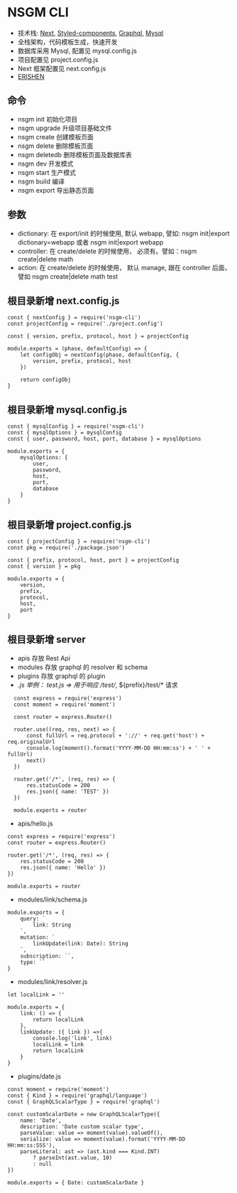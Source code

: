 # NSGM CLI
- 技术栈: [Next](https://github.com/vercel/next.js), [Styled-components](https://github.com/styled-components/styled-components), [Graphql](https://graphql.org/), [Mysql](https://www.mysql.com/)
- 全栈架构，代码模板生成，快速开发
- 数据库采用 Mysql, 配置见 mysql.config.js
- 项目配置见 project.config.js
- Next 框架配置见 next.config.js
- [ERISHEN](https://www.erishen.cn/)
## 命令
- nsgm init    初始化项目
- nsgm upgrade 升级项目基础文件
- nsgm create  创建模板页面
- nsgm delete  删除模板页面
- nsgm deletedb 删除模板页面及数据库表
- nsgm dev     开发模式
- nsgm start   生产模式
- nsgm build   编译
- nsgm export  导出静态页面
        
## 参数
- dictionary: 在 export/init 的时候使用, 默认 webapp, 譬如: nsgm init|export dictionary=webapp 或者 nsgm init|export webapp
- controller: 在 create/delete 的时候使用， 必须有。譬如：nsgm create|delete math
- action:     在 create/delete 的时候使用， 默认 manage, 跟在 controller 后面， 譬如 nsgm create|delete math test

## 根目录新增 next.config.js
```
const { nextConfig } = require('nsgm-cli')
const projectConfig = require('./project.config')

const { version, prefix, protocol, host } = projectConfig 

module.exports = (phase, defaultConfig) => {
    let configObj = nextConfig(phase, defaultConfig, { 
        version, prefix, protocol, host
    })

    return configObj
}
```

## 根目录新增 mysql.config.js
```
const { mysqlConfig } = require('nsgm-cli')
const { mysqlOptions } = mysqlConfig
const { user, password, host, port, database } = mysqlOptions

module.exports = {
    mysqlOptions: {
        user,
        password,
        host,
        port,
        database
    }
}
```

## 根目录新增 project.config.js
```
const { projectConfig } = require('nsgm-cli')
const pkg = require('./package.json')

const { prefix, protocol, host, port } = projectConfig
const { version } = pkg

module.exports = {
    version,
    prefix,
    protocol,
    host,
    port
}
```

## 根目录新增 server 
- apis    存放 Rest Api 
- modules 存放 graphql 的 resolver 和 schema
- plugins 存放 graphql 的 plugin
- *.js  举例： test.js =>  用于响应 /test/*, ${prefix}/test/* 请求

```
  const express = require('express')
  const moment = require('moment')

  const router = express.Router()

  router.use((req, res, next) => {
      const fullUrl = req.protocol + '://' + req.get('host') + req.originalUrl
      console.log(moment().format('YYYY-MM-DD HH:mm:ss') + ' ' + fullUrl)
      next()
  })

  router.get('/*', (req, res) => {
      res.statusCode = 200
      res.json({ name: 'TEST' })
  })

  module.exports = router
```

- apis/hello.js
```
const express = require('express')
const router = express.Router()

router.get('/*', (req, res) => {
    res.statusCode = 200
    res.json({ name: 'Hello' })
})

module.exports = router
```

- modules/link/schema.js
```
module.exports = {
    query: `
        link: String
    `,
    mutation: `
        linkUpdate(link: Date): String
    `,
    subscription: ``,
    type: ``
} 
```

- modules/link/resolver.js
```
let localLink = ''

module.exports = {
    link: () => {
        return localLink
    },
    linkUpdate: ({ link }) =>{
        console.log('link', link)
        localLink = link
        return localLink
    }
}
```

- plugins/date.js
```
const moment = require('moment')
const { Kind } = require('graphql/language')
const { GraphQLScalarType } = require('graphql')

const customScalarDate = new GraphQLScalarType({
    name: 'Date',
    description: 'Date custom scalar type',
    parseValue: value => moment(value).valueOf(),
    serialize: value => moment(value).format('YYYY-MM-DD HH:mm:ss:SSS'),
    parseLiteral: ast => (ast.kind === Kind.INT)
        ? parseInt(ast.value, 10)
        : null
})

module.exports = { Date: customScalarDate }
```

